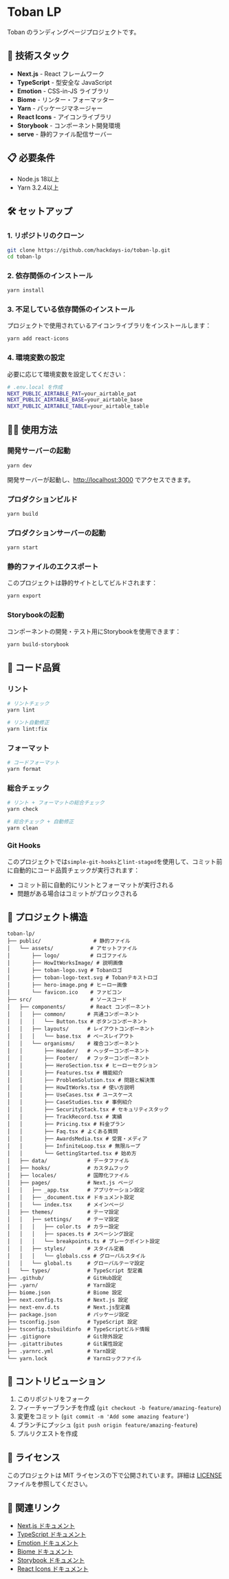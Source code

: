 # Toban LP

Toban のランディングページプロジェクトです。

## 🚀 技術スタック

- **Next.js** - React フレームワーク
- **TypeScript** - 型安全な JavaScript
- **Emotion** - CSS-in-JS ライブラリ
- **Biome** - リンター・フォーマッター
- **Yarn** - パッケージマネージャー
- **React Icons** - アイコンライブラリ
- **Storybook** - コンポーネント開発環境
- **serve** - 静的ファイル配信サーバー

## 📋 必要条件

- Node.js 18以上
- Yarn 3.2.4以上

## 🛠️ セットアップ

### 1. リポジトリのクローン

```bash
git clone https://github.com/hackdays-io/toban-lp.git
cd toban-lp
```

### 2. 依存関係のインストール

```bash
yarn install
```

### 3. 不足している依存関係のインストール

プロジェクトで使用されているアイコンライブラリをインストールします：

```bash
yarn add react-icons
```

### 4. 環境変数の設定

必要に応じて環境変数を設定してください：

```bash
# .env.local を作成
NEXT_PUBLIC_AIRTABLE_PAT=your_airtable_pat
NEXT_PUBLIC_AIRTABLE_BASE=your_airtable_base
NEXT_PUBLIC_AIRTABLE_TABLE=your_airtable_table
```

## 🏃‍♂️ 使用方法

### 開発サーバーの起動

```bash
yarn dev
```

開発サーバーが起動し、[http://localhost:3000](http://localhost:3000) でアクセスできます。

### プロダクションビルド

```bash
yarn build
```

### プロダクションサーバーの起動

```bash
yarn start
```

### 静的ファイルのエクスポート

このプロジェクトは静的サイトとしてビルドされます：

```bash
yarn export
```

### Storybookの起動

コンポーネントの開発・テスト用にStorybookを使用できます：

```bash
yarn build-storybook
```

## 🧹 コード品質

### リント

```bash
# リントチェック
yarn lint

# リント自動修正
yarn lint:fix
```

### フォーマット

```bash
# コードフォーマット
yarn format
```

### 総合チェック

```bash
# リント + フォーマットの総合チェック
yarn check

# 総合チェック + 自動修正
yarn clean
```

### Git Hooks

このプロジェクトでは`simple-git-hooks`と`lint-staged`を使用して、コミット前に自動的にコード品質チェックが実行されます：

- コミット前に自動的にリントとフォーマットが実行される
- 問題がある場合はコミットがブロックされる

## 📁 プロジェクト構造

```
toban-lp/
├── public/                 # 静的ファイル
│   └── assets/            # アセットファイル
│       ├── logo/          # ロゴファイル
│       ├── HowItWorksImage/ # 説明画像
│       ├── toban-logo.svg # Tobanロゴ
│       ├── toban-logo-text.svg # Tobanテキストロゴ
│       ├── hero-image.png # ヒーロー画像
│       └── favicon.ico    # ファビコン
├── src/                   # ソースコード
│   ├── components/        # React コンポーネント
│   │   ├── common/       # 共通コンポーネント
│   │   │   └── Button.tsx # ボタンコンポーネント
│   │   ├── layouts/      # レイアウトコンポーネント
│   │   │   └── base.tsx  # ベースレイアウト
│   │   └── organisms/    # 複合コンポーネント
│   │       ├── Header/   # ヘッダーコンポーネント
│   │       ├── Footer/   # フッターコンポーネント
│   │       ├── HeroSection.tsx # ヒーローセクション
│   │       ├── Features.tsx # 機能紹介
│   │       ├── ProblemSolution.tsx # 問題と解決策
│   │       ├── HowItWorks.tsx # 使い方説明
│   │       ├── UseCases.tsx # ユースケース
│   │       ├── CaseStudies.tsx # 事例紹介
│   │       ├── SecurityStack.tsx # セキュリティスタック
│   │       ├── TrackRecord.tsx # 実績
│   │       ├── Pricing.tsx # 料金プラン
│   │       ├── Faq.tsx # よくある質問
│   │       ├── AwardsMedia.tsx # 受賞・メディア
│   │       ├── InfiniteLoop.tsx # 無限ループ
│   │       └── GettingStarted.tsx # 始め方
│   ├── data/             # データファイル
│   ├── hooks/            # カスタムフック
│   ├── locales/          # 国際化ファイル
│   ├── pages/            # Next.js ページ
│   │   ├── _app.tsx      # アプリケーション設定
│   │   ├── _document.tsx # ドキュメント設定
│   │   └── index.tsx     # メインページ
│   ├── themes/           # テーマ設定
│   │   ├── settings/     # テーマ設定
│   │   │   ├── color.ts  # カラー設定
│   │   │   ├── spaces.ts # スペーシング設定
│   │   │   └── breakpoints.ts # ブレークポイント設定
│   │   ├── styles/       # スタイル定義
│   │   │   └── globals.css # グローバルスタイル
│   │   └── global.ts     # グローバルテーマ設定
│   └── types/            # TypeScript 型定義
├── .github/              # GitHub設定
├── .yarn/                # Yarn設定
├── biome.json            # Biome 設定
├── next.config.ts        # Next.js 設定
├── next-env.d.ts         # Next.js型定義
├── package.json          # パッケージ設定
├── tsconfig.json         # TypeScript 設定
├── tsconfig.tsbuildinfo  # TypeScriptビルド情報
├── .gitignore            # Git除外設定
├── .gitattributes        # Git属性設定
├── .yarnrc.yml           # Yarn設定
└── yarn.lock             # Yarnロックファイル
```

## 🤝 コントリビューション

1. このリポジトリをフォーク
2. フィーチャーブランチを作成 (`git checkout -b feature/amazing-feature`)
3. 変更をコミット (`git commit -m 'Add some amazing feature'`)
4. ブランチにプッシュ (`git push origin feature/amazing-feature`)
5. プルリクエストを作成

## 📄 ライセンス

このプロジェクトは MIT ライセンスの下で公開されています。詳細は [LICENSE](LICENSE) ファイルを参照してください。

## 🔗 関連リンク

- [Next.js ドキュメント](https://nextjs.org/docs)
- [TypeScript ドキュメント](https://www.typescriptlang.org/docs/)
- [Emotion ドキュメント](https://emotion.sh/docs/introduction)
- [Biome ドキュメント](https://biomejs.dev/)
- [Storybook ドキュメント](https://storybook.js.org/docs/react/get-started/introduction)
- [React Icons ドキュメント](https://react-icons.github.io/react-icons/)
